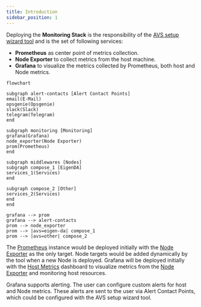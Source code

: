 ```yaml
---
title: Introduction
sidebar_position: 1
---
```


Deploying the **Monitoring Stack** is the responsibility of the [AVS setup wizard tool](../wizard/intro) and is the set of following services:

- **Prometheus** as center point of metrics collection.
- **Node Exporter** to collect metrics from the host machine.
- **Grafana** to visualize the metrics collected by Prometheus, both host and Node metrics.

```mermaid
flowchart

subgraph alert-contacts [Alert Contact Points]
email(E-Mail)
opsgenie(Opsgenie)
slack(Slack)
telegram(Telegram)
end

subgraph monitoring [Monitoring]
grafana(Grafana)
node_exporter(Node Exporter)
prom(Prometheus)
end

subgraph middlewares [Nodes]
subgraph compose_1 [EigenDA]
services_1(Services)
end

subgraph compose_2 [Other]
services_2(Services)
end
end

grafana --> prom
grafana --> alert-contacts
prom --> node_exporter
prom --> |avs=eigen-da| compose_1
prom --> |avs=other| compose_2
```

The [Prometheus](/docs/monitoring/prometheus) instance would be deployed initially with the [Node Exporter](/docs/monitoring/node-exporter) as the only target. Node targets would be added dynamically by the tool when a new Node is deployed. Grafana will be deployed initially with the [Host Metrics](/docs/monitoring/grafana#host-metrics) dashboard to visualize metrics from the [Node Exporter](/docs/monitoring/node-exporter) and monitoring host resources.

Grafana supports alerting. The user can configure custom alerts for host and Node metrics. These alerts are sent to the user via Alert Contact Points, which could be configured with the AVS setup wizard tool.

